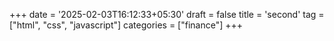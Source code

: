 +++
date = '2025-02-03T16:12:33+05:30'
draft = false
title = 'second'
tag = ["html", "css", "javascript"]
categories = ["finance"]
+++